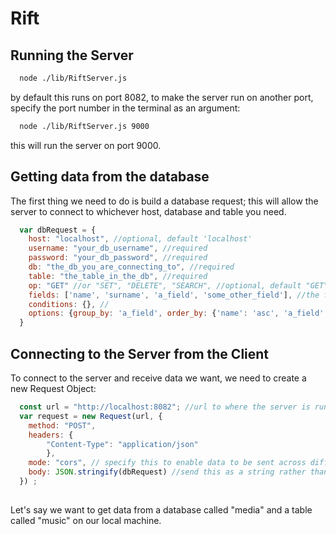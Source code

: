 # Rift

## Running the Server
```bash
  node ./lib/RiftServer.js
```
by default this runs on port 8082, to make the server run on another port, specify
the port number in the terminal as an argument:
```bash
  node ./lib/RiftServer.js 9000
```
this will run the server on port 9000.

## Getting data from the database
The first thing we need to do is build a database request; this will allow the server to connect
to whichever host, database and table you need.
```js
  var dbRequest = {
    host: "localhost", //optional, default 'localhost'
    username: "your_db_username", //required
    password: "your_db_password", //required
    db: "the_db_you_are_connecting_to", //required
    table: "the_table_in_the_db", //required
    op: "GET" //or "SET", "DELETE", "SEARCH", //optional, default "GET"
    fields: ['name', 'surname', 'a_field', 'some_other_field'], //the fields you want to get (if this is [], it will get all the fields)
    conditions: {}, //
    options: {group_by: 'a_field', order_by: {'name': 'asc', 'a_field': 'desc'}, limit: 100} //optional 
  }
```

## Connecting to the Server from the Client
To connect to the server and receive data we want, we need to create a new Request Object:
```js
  const url = "http://localhost:8082"; //url to where the server is running, not where the database is stored.
  var request = new Request(url, {
    method: "POST",
    headers: {
        "Content-Type": "application/json"
        },
    mode: "cors", // specify this to enable data to be sent across different ports
    body: JSON.stringify(dbRequest) //send this as a string rather than an object
  }) ;
  
```

Let's say we want to get data from a database called "media" and a table called "music" on 
our local machine. 

